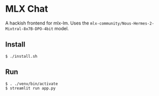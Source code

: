 # MLX Chat

A hackish frontend for mlx-lm. Uses the `mlx-community/Nous-Hermes-2-Mixtral-8x7B-DPO-4bit` model.

## Install

```shell
$ ./install.sh
```

## Run

```shell
$ . ./venv/bin/activate
$ streamlit run app.py
```
